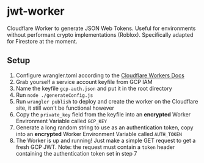 # jwt-worker

Cloudflare Worker to generate JSON Web Tokens. Useful for environments without performant crypto implementations (Roblox). Specifically adapted for Firestore at the moment. 

## Setup
1. Configure wrangler.toml according to the [Cloudflare Workers Docs](https://developers.cloudflare.com/workers/get-started/guide#7-configure-your-project-for-deployment)
2. Grab yourself a service account keyfile from GCP IAM
3. Name the keyfile `gcp-auth.json` and put it in the root directory
4. Run `node ./generateConfig.js`
5. Run `wrangler publish` to deploy and create the worker on the Cloudflare site, it still won't be functional however
6. Copy the `private_key` field from the keyfile into an **encrypted** Worker Environment Variable called `GCP_KEY`
7. Generate a long random string to use as an authentication token, copy into an **encrypted** Worker Environment Variable called `AUTH_TOKEN`
8. The Worker is up and running! Just make a simple GET request to get a fresh GCP JWT. Note: the request must contain a `token` header containing the authentication token set in step 7